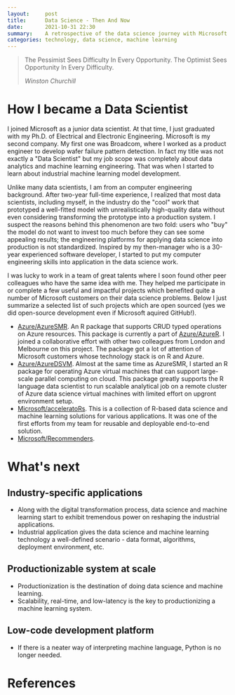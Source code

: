 ```yaml
---
layout:     post
title:      Data Science - Then And Now
date:       2021-10-31 22:30
summary:    A retrospective of the data science journey with Microsoft
categories: technology, data science, machine learning
---
```


<blockquote>
  <p>The Pessimist Sees Difficulty In Every Opportunity. The Optimist Sees Opportunity In Every Difficulty.</p>
  <footer><cite title="Winston Churchill">Winston Churchill</cite></footer>
</blockquote>

# How I became a Data Scientist

I joined Microsoft as a junior data scientist. At that time, I just graduated
with my Ph.D. of Electrical and Electronic Engineering. Microsoft is my second
company. My first one was Broadcom, where I worked as a product engineer to
develop wafer failure pattern detection. In fact my title was not exactly a
"Data Scientist" but my job scope was completely about data analytics and
machine learning engineering. That was when I started to learn about industrial
machine learning model development. 

Unlike many data scientists, I am from an computer engineering background. After
two-year full-time experience, I realized that most data scientists, including
myself, in the industry do the "cool" work that prototyped a well-fitted model
with unrealistically high-quality data without even considering transforming the
prototype into a production system. I suspect the reasons behind this phenomenon
are two fold: users who "buy" the model do not want to invest too much before
they can see some appealing results; the engineering platforms for applying data
science into production is not standardized. Inspired by my then-manager who is
a 30-year experienced software developer, I started to put my computer
engineering skills into application in the data science work. 

I was lucky to work in a team of great talents where I soon found other peer
colleagues who have the same idea with me. They helped me participate in or
complete a few useful and impactful projects which benefited quite a number of
Microsoft customers on their data science problems. Below I just summarize a
selected list of such projects which are open sourced (yes we did open-source
development even if Microsoft aquired GitHub!).

* [Azure/AzureSMR](https://github.com/microsoft/AzureSMR). An R package that
  supports CRUD typed operations on Azure resources. This package is currently a
  part of [Azure/AzureR](https://github.com/Azure/AzureR). I joined a
  collaborative effort with other two colleagues from London and Melbourne on
  this project. The package got a lot of attention of Microsoft customers whose
  technology stack is on R and Azure. 
* [Azure/AzureDSVM](https://github.com/Azure/AzureDSVM). Almost at the same time
  as AzureSMR, I started an R package for operating Azure virtual machines that
  can support large-scale parallel computing on cloud. This package greatly
  supports the R language data scientist to run scalable analytical job on a
  remote cluster of Azure data science virtual machines with limited effort on
  upgront environment setup.
* [Microsoft/acceleratoRs](https://github.com/microsoft/acceleratoRs). This is a
  collection of R-based data science and machine learning solutions for various
  applications. It was one of the first efforts from my team for reusable and
  deployable end-to-end solution.
* [Microsoft/Recommenders](https://github.com/microsoft/recommenders).

# What's next

## Industry-specific applications

* Along with the digital transformation process, data science and machine learning start to exhibit tremendous power on reshaping the industrial applications.
* Industrial application gives the data science and machine learning technology a well-defined scenario - data format, algorithms, deployment environment, etc.

## Productionizable system at scale

* Productionization is the destination of doing data science and machine learning. 
* Scalability, real-time, and low-latency is the key to productionizing a machine learning system.

## Low-code development platform

* If there is a neater way of interpreting machine language, Python is no longer needed. 

# References

